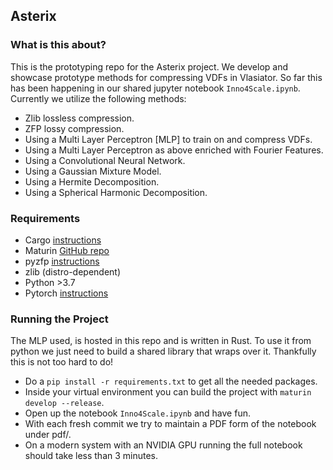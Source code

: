 ## Asterix 
### What is this about?   
This is the prototyping repo for the Asterix project. We develop and showcase prototype methods for compressing VDFs in Vlasiator.
So far this has been happening in our shared jupyter notebook ```Inno4Scale.ipynb```.     
Currently we utilize the following methods:
+ Zlib lossless compression.
+ ZFP lossy compression.
+ Using a Multi Layer Perceptron [MLP] to train on and compress VDFs.
+ Using a Multi Layer Perceptron as above enriched with Fourier Features.
+ Using a Convolutional Neural Network.
+ Using a Gaussian Mixture Model.
+ Using a Hermite Decomposition.
+ Using a Spherical Harmonic Decomposition.

### Requirements
+ Cargo [instructions](https://doc.rust-lang.org/cargo/getting-started/installation.html)   
+ Maturin [GitHub repo](https://github.com/PyO3/maturin)   
+ pyzfp [instructions](https://pypi.org/project/pyzfp/)   
+ zlib (distro-dependent)   
+ Python >3.7   
+ Pytorch [instructions](https://pytorch.org/get-started/locally/#linux-installation)   

### Running the Project
The MLP used, is hosted in this repo and is written in Rust. To use it from python we just need to build a shared library that wraps over it. Thankfully this is not too hard to do!    
+ Do a ```pip install -r requirements.txt``` to get all the needed packages.    
+ Inside your virtual environment you can build the project with ```maturin develop --release```.      
+ Open up the notebook ```Inno4Scale.ipynb``` and have fun.   
+ With each fresh commit we try to maintain a PDF form of the notebook under pdf/.
+ On a modern system with an NVIDIA GPU running the full notebook should take less than 3 minutes.   

